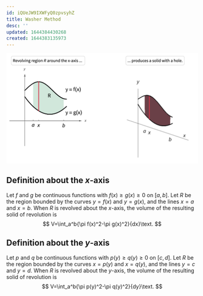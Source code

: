```yaml
---
id: iQUeJW9IXWFyQ0zpvsyhZ
title: Washer Method
desc: ''
updated: 1644384430268
created: 1644383135973
---
```


![](/assets/images/2022-02-08-22-05-37.png)
## Definition about the $x$-axis
Let $f$ and $g$ be continuous functions with $f(x)\geq g(x)\geq0$ on $[a,b]$. Let $R$ be the region bounded by the curves $y=f(x)$ and $y=g(x)$, and the lines $x=a$ and $x=b$. When $R$ is revolved about the $x$-axis, the volume of the resulting solid of revolution is
$$
V=\int_a^b{\pi f(x)^2-\pi g(x)^2}{dx}\text.
$$
## Definition about the $y$-axis
Let $p$ and $q$ be continuous functions with $p(y)\geq q(y)\geq0$ on $[c,d]$. Let $R$ be the region bounded by the curves $x=p(y)$ and $x=q(y)$, and the lines $y=c$ and $y=d$. When $R$ is revolved about the $y$-axis, the volume of the resulting solid of revolution is
$$
V=\int_a^b{\pi p(y)^2-\pi q(y)^2}{dy}\text.
$$
